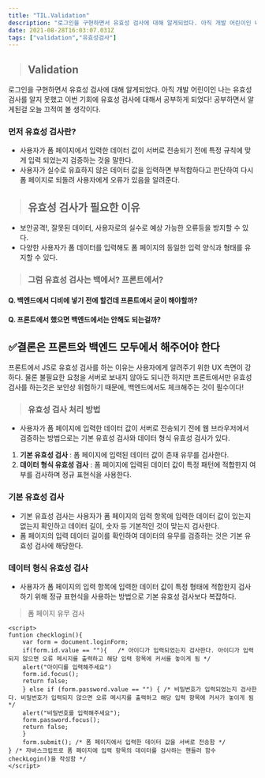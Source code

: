 ```yaml
---
title: "TIL.Validation"
description: "로그인을 구현하면서 유효성 검사에 대해 알게되었다. 아직 개발 어린이인 나는 유효성검사를 알지 못했고 이번 기회에 유효성 검사에 대해서 공부하게 되었다!공부하면서 알게된걸 오늘 끄적여 볼 생각이다.사용자가 폼 페이지에서 입력한 데이터 값이 서버로 전송되기 전에 특정 규"
date: 2021-08-28T16:03:07.031Z
tags: ["validation","유효성검사"]
---
```

> ## Validation

로그인을 구현하면서 유효성 검사에 대해 알게되었다. 
아직 개발 어린이인 나는 유효성검사를 알지 못했고 이번 기회에 유효성 검사에 대해서 공부하게 되었다!
공부하면서 알게된걸 오늘 끄적여 볼 생각이다.
### 먼저 유효성 검사란?

- 사용자가 폼 페이지에서 입력한 데이터 값이 서버로 전송되기 전에 특정 규칙에 맞게 입력 되었는지 검증하는 것을 말한다.
- 사용자가 실수로 유효하지 않은 데이터 값을 입력하면 부적합하다고 판단하여 다시 폼 페이지로 되돌려 사용자에게 오류가 있음을 알려준다.

> ## 유효성 검사가 필요한 이유

- 보안공격!, 잘못된 데이터, 사용자로의 실수로 예상 가능한 오류등을 방지할 수 있다.
- 다양한 사용자가 폼 데이터를 입력해도 폼 페이지의 동일한 입력 양식과 형태를 유지할 수 있다.

> ### 그럼 유효성 검사는 백에서? 프론트에서?

#### Q. 백엔드에서 디비에 넣기 전에 할건데 프론트에서 굳이 해야할까?

#### Q. 프론트에서 했으면 백엔드에서는 안해도 되는걸까?

## ✅결론은 프론트와 백엔드 모두에서 해주어야 한다

프론트에서 JS로 유효성 검사를 하는 이유는 사용자에게 알려주기 위한 UX 측면이 강하다.
물론 불필요한 요청을 서버로 보내지 않아도 되니깐
하지만 프론트에서만 유효성 검사를 하는것은 보안상 위험하기 때문에, 백엔드에서도 체크해주는 것이 필수이다!

> ### 유효성 검사 처리 방법

- 사용자가 폼 페이지에 입력한 데이터 값이 서버로 전송되기 전에 웹 브라우저에서 검증하는 방법으로는 기본 유효성 검사와 데이터 형식 유효성 검사가 있다.

1. **기본 유효성 검사** : 폼 페이지에 입력된 데이터 값이 존재 유무를 검사한다.
2. **데이터 형식 유효성 검사** : 폼 페이지에 입력된 데이터 값이 특정 패턴에 적합한지 여부를 검사하며 정규 표현식을 사용한다.

### 기본 유효성 검사
- 기본 유효성 검사는 사용자가 폼 페이지의 입력 항목에 입력한 데이터 값이 있는지 없는지 확인하고 데이터 길이, 숫자 등 기본적인 것이 맞는지 검사한다.
- 폼 페이지의 입력 데이터 길이를 확인하여 데이터의 유무를 검증하는 것은 기본 유효성 검사에 해당한다.

### 데이터 형식 유효성 검사
- 사용자가 폼 페이지의 입력 항목에 입력한 데이터 값이 특정 형태에 적합한지 검사하기 위해 정규 표현식을 사용하는 방법으로 기본 유효성 검사보다 복잡하다.

> 폼 페이지 유무 검사
```
<script>
funtion checklogin(){
	var form = document.loginForm;
    if(form.id.value == ""){   /* 아이디가 입력되었는지 검사한다. 아이디가 입력되지 않으면 오류 메시지를 출력하고 해당 입력 항목에 커서를 놓이게 됨 */
    alert("아이디를 입력해주세요")
    form.id.focus();
    return false;
    } else if (form.password.value == "") { /* 비밀번호가 입력되었는지 검사한다. 비밀번호가 입력되지 않으면 오류 메시지를 출력하고 해당 입력 항목에 커서가 놓이게 됨 */ 
    alert("비밀번호를 입력해주세요");
    form.password.focus();
    return false;
    }
    form.submit(); /* 폼 페이지에서 입력한 데이터 값을 서버로 전송함 */
} /* 자바스크립트로 폼 페이지에 입력 항목의 데이터를 검사하는 핸들러 함수 checkLogin()을 작성함 */
</script>  
```